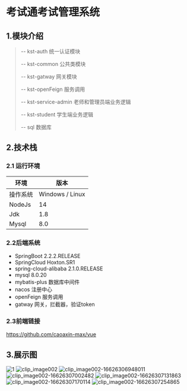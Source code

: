 # 考试通考试管理系统

## 1.模块介绍

> -- kst-auth					统一认证模块
>
> -- kst-common			公共类模块
>
> -- kst-gatway				网关模块
>
> -- kst-openFeign		  服务调用
>
> -- kst-service-admin	老师和管理员端业务逻辑
>
> -- kst-student				学生端业务逻辑
>
> -- sql								数据库

## 2.技术栈

### 2.1 运行环境

| 环境     | 版本            |
| -------- | --------------- |
| 操作系统 | Windows / Linux |
| NodeJs   | 14              |
| Jdk      | 1.8             |
| Mysql    | 8.0             |

### 2.2后端系统

- SpringBoot 2.2.2.RELEASE
- SpringCloud Hoxton.SR1
- spring-cloud-alibaba 2.1.0.RELEASE
- mysql 8.0.20
- mybatis-plus 数据库中间件
- nacos 注册中心
- openFeign 服务调用
- gatway 网关，拦截器，验证token
### 2.3前端链接
https://github.com/caoaxin-max/vue

## 3.展示图
![1](https://user-images.githubusercontent.com/63568153/189095779-7bb3f41c-8c51-4b86-b314-6225118baf88.png)
![clip_image002](https://user-images.githubusercontent.com/63568153/189095865-87572fc0-9826-40c6-8067-02096fb91732.jpg)
![clip_image002-16626306948011](https://user-images.githubusercontent.com/63568153/189095876-b4096db9-347f-4072-9c34-e4c80647dc8a.jpg)
![clip_image002-16626307002482](https://user-images.githubusercontent.com/63568153/189095890-7c9f0980-ddbb-4b82-91d3-14877ee30c35.jpg)
![clip_image002-16626307131863](https://user-images.githubusercontent.com/63568153/189095899-58117d5d-da41-4b92-8cd0-f434bfce44fd.jpg)
![clip_image002-16626307170114](https://user-images.githubusercontent.com/63568153/189095913-d7d83a43-a28a-4bc2-8983-49d1523ce0ec.jpg)
![clip_image002-16626307254865](https://user-images.githubusercontent.com/63568153/189095921-e805d354-9624-4783-a806-402e647b5f5a.jpg)


